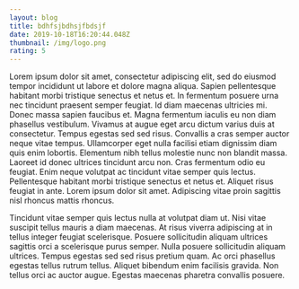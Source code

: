 ```yaml
---
layout: blog
title: bdhfsjbdhsjfbdsjf
date: 2019-10-18T16:20:44.048Z
thumbnail: /img/logo.png
rating: 5
---
```

Lorem ipsum dolor sit amet, consectetur adipiscing elit, sed do eiusmod tempor incididunt ut labore et dolore magna aliqua. Sapien pellentesque habitant morbi tristique senectus et netus et. In fermentum posuere urna nec tincidunt praesent semper feugiat. Id diam maecenas ultricies mi. Donec massa sapien faucibus et. Magna fermentum iaculis eu non diam phasellus vestibulum. Vivamus at augue eget arcu dictum varius duis at consectetur. Tempus egestas sed sed risus. Convallis a cras semper auctor neque vitae tempus. Ullamcorper eget nulla facilisi etiam dignissim diam quis enim lobortis. Elementum nibh tellus molestie nunc non blandit massa. Laoreet id donec ultrices tincidunt arcu non. Cras fermentum odio eu feugiat. Enim neque volutpat ac tincidunt vitae semper quis lectus. Pellentesque habitant morbi tristique senectus et netus et. Aliquet risus feugiat in ante. Lorem ipsum dolor sit amet. Adipiscing vitae proin sagittis nisl rhoncus mattis rhoncus.

Tincidunt vitae semper quis lectus nulla at volutpat diam ut. Nisi vitae suscipit tellus mauris a diam maecenas. At risus viverra adipiscing at in tellus integer feugiat scelerisque. Posuere sollicitudin aliquam ultrices sagittis orci a scelerisque purus semper. Nulla posuere sollicitudin aliquam ultrices. Tempus egestas sed sed risus pretium quam. Ac orci phasellus egestas tellus rutrum tellus. Aliquet bibendum enim facilisis gravida. Non tellus orci ac auctor augue. Egestas maecenas pharetra convallis posuere.

